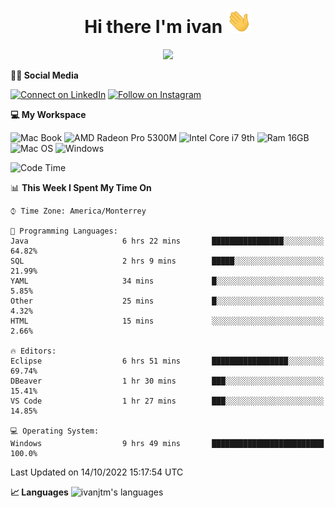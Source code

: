 <h1 align="center">Hi there I'm ivan <img src="https://raw.githubusercontent.com/ABSphreak/ABSphreak/master/gifs/Hi.gif" width="40px" /></h1>
<div align="center">
<img src="http://github-readme-streak-stats.herokuapp.com?user=ivanjtm&hide_border=true&background=00000000&border=FFFFFF00&sideNums=A8A8A8&sideLabels=A8A8A8&currStreakNum=FFC93C&dates=A8A8A8)](https://git.io/streak-stats"/>
</div>

**👦🏻 Social Media**

[![Connect on LinkedIn](https://img.shields.io/badge/LinkedIn-%230077B5.svg?&style=flat-square&logo=linkedin&logoColor=white)](https://www.linkedin.com/in/ivanjtm)
[![Follow on Instagram](https://img.shields.io/badge/Instagram-E4405F?style=flat-square&logo=instagram&logoColor=white)](https://www.instagram.com/ivanjtm)

**💻 My Workspace**

![Mac Book](https://img.shields.io/badge/Apple-MacBook_Pro_2019-999999?style=flat-square&logo=apple&logoColor=white)
![AMD Radeon Pro 5300M](https://img.shields.io/badge/AMD-Radeon_Pro_5300M-ED1C24?style=flat-square&logo=amd&logoColor=white)
![Intel Core i7 9th](https://img.shields.io/badge/Intel-Core_i7_9th-0071C5?style=flat-square&logo=intel&logoColor=white)
![Ram 16GB](https://img.shields.io/badge/RAM-16GB-230071C5?style=flat-square&logoColor=white)
![Mac OS](https://img.shields.io/badge/Mac%20OS-000000?style=flat-square&logo=apple&logoColor=white)
![Windows](https://img.shields.io/badge/Windows-0078D6?style=flat-square&logo=windows&logoColor=white)


<!--START_SECTION:waka-->
![Code Time](http://img.shields.io/badge/Code%20Time-750%20hrs%2022%20mins-blue)

📊 **This Week I Spent My Time On** 

```text
⌚︎ Time Zone: America/Monterrey

💬 Programming Languages: 
Java                     6 hrs 22 mins       ████████████████░░░░░░░░░   64.82% 
SQL                      2 hrs 9 mins        █████░░░░░░░░░░░░░░░░░░░░   21.99% 
YAML                     34 mins             █░░░░░░░░░░░░░░░░░░░░░░░░   5.85% 
Other                    25 mins             █░░░░░░░░░░░░░░░░░░░░░░░░   4.32% 
HTML                     15 mins             ░░░░░░░░░░░░░░░░░░░░░░░░░   2.66%

🔥 Editors: 
Eclipse                  6 hrs 51 mins       █████████████████░░░░░░░░   69.74% 
DBeaver                  1 hr 30 mins        ███░░░░░░░░░░░░░░░░░░░░░░   15.41% 
VS Code                  1 hr 27 mins        ███░░░░░░░░░░░░░░░░░░░░░░   14.85%

💻 Operating System: 
Windows                  9 hrs 49 mins       █████████████████████████   100.0%

```


 Last Updated on 14/10/2022 15:17:54 UTC
<!--END_SECTION:waka-->
**📈 Languages**
 ![ivanjtm's languages](https://wakatime.com/share/@ivanjtm/a32f83c6-d0c9-49a4-a5ae-d0440b950377.svg)
